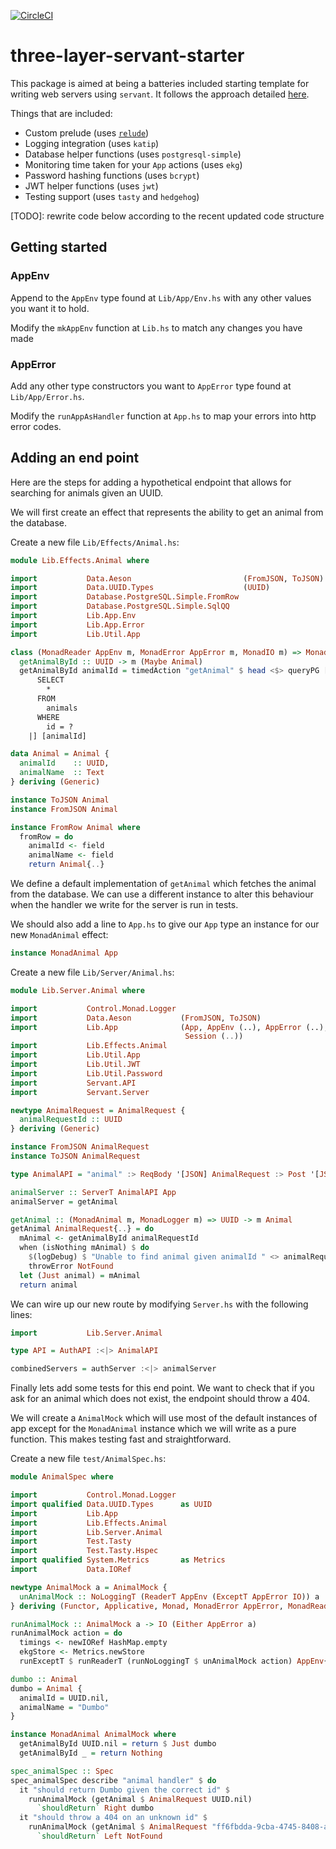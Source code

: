 [![CircleCI](https://circleci.com/gh/Holmusk/three-layer.svg?style=svg)](https://circleci.com/gh/Holmusk/three-layer)

# three-layer-servant-starter

This package is aimed at being a batteries included starting template for
writing web servers using `servant`. It follows the approach detailed
[here](http://www.parsonsmatt.org/2018/03/22/three_layer_haskell_cake.html).

Things that are included:
* Custom prelude (uses [`relude`](https://github.com/kowainik/relude))
* Logging integration (uses `katip`)
* Database helper functions (uses `postgresql-simple`)
* Monitoring time taken for your `App` actions (uses `ekg`)
* Password hashing functions (uses `bcrypt`)
* JWT helper functions (uses `jwt`)
* Testing support (uses `tasty` and `hedgehog`)

[TODO]: rewrite code below according to the recent updated code structure

## Getting started

### AppEnv
Append to the `AppEnv` type found at `Lib/App/Env.hs` with any other values you want it to hold.

Modify the `mkAppEnv` function at `Lib.hs` to match any changes you have made

### AppError
Add any other type constructors you want to `AppError` type found at `Lib/App/Error.hs`.

Modify the `runAppAsHandler` function at `App.hs` to map your errors into http error codes.

## Adding an end point

Here are the steps for adding a hypothetical endpoint that allows for searching for animals given an UUID.

We will first create an effect that represents the ability to get an animal from the database.

Create a new file `Lib/Effects/Animal.hs`:

```haskell
module Lib.Effects.Animal where

import           Data.Aeson                         (FromJSON, ToJSON)
import           Data.UUID.Types                    (UUID)
import           Database.PostgreSQL.Simple.FromRow
import           Database.PostgreSQL.Simple.SqlQQ
import           Lib.App.Env
import           Lib.App.Error
import           Lib.Util.App

class (MonadReader AppEnv m, MonadError AppError m, MonadIO m) => MonadAnimal m where
  getAnimalById :: UUID -> m (Maybe Animal)
  getAnimalById animalId = timedAction "getAnimal" $ head <$> queryPG [sql|
      SELECT
        *
      FROM
        animals
      WHERE
        id = ?
    |] [animalId]

data Animal = Animal {
  animalId    :: UUID,
  animalName  :: Text
} deriving (Generic)

instance ToJSON Animal
instance FromJSON Animal

instance FromRow Animal where
  fromRow = do
    animalId <- field
    animalName <- field
    return Animal{..}
```

We define a default implementation of `getAnimal` which fetches the animal from the database. We can use a different instance to alter this behaviour when the handler we write for the server is run in tests.

We should also add a line to `App.hs` to give our `App` type an instance for our new `MonadAnimal` effect:

```haskell
instance MonadAnimal App
```

Create a new file `Lib/Server/Animal.hs`:

```haskell
module Lib.Server.Animal where

import           Control.Monad.Logger
import           Data.Aeson           (FromJSON, ToJSON)
import           Lib.App              (App, AppEnv (..), AppError (..),
                                       Session (..))
import           Lib.Effects.Animal
import           Lib.Util.App
import           Lib.Util.JWT
import           Lib.Util.Password
import           Servant.API
import           Servant.Server

newtype AnimalRequest = AnimalRequest {
  animalRequestId :: UUID
} deriving (Generic)

instance FromJSON AnimalRequest
instance ToJSON AnimalRequest

type AnimalAPI = "animal" :> ReqBody '[JSON] AnimalRequest :> Post '[JSON] Animal

animalServer :: ServerT AnimalAPI App
animalServer = getAnimal

getAnimal :: (MonadAnimal m, MonadLogger m) => UUID -> m Animal
getAnimal AnimalRequest{..} = do
  mAnimal <- getAnimalById animalRequestId
  when (isNothing mAnimal) $ do
    $(logDebug) $ "Unable to find animal given animalId " <> animalRequestId
    throwError NotFound
  let (Just animal) = mAnimal
  return animal
```

We can wire up our new route by modifying `Server.hs` with the following lines:

```haskell
import           Lib.Server.Animal

type API = AuthAPI :<|> AnimalAPI

combinedServers = authServer :<|> animalServer
```

Finally lets add some tests for this end point. We want to check that if you ask for an animal which does not exist, the endpoint should throw a 404.

We will create a `AnimalMock` which will use most of the default instances of app except for the `MonadAnimal` instance which we will write as a pure function. This makes testing fast and straightforward.

Create a new file `test/AnimalSpec.hs`:

```haskell
module AnimalSpec where

import           Control.Monad.Logger
import qualified Data.UUID.Types      as UUID
import           Lib.App
import           Lib.Effects.Animal
import           Lib.Server.Animal
import           Test.Tasty
import           Test.Tasty.Hspec
import qualified System.Metrics       as Metrics
import           Data.IORef

newtype AnimalMock a = AnimalMock {
  unAnimalMock :: NoLoggingT (ReaderT AppEnv (ExceptT AppError IO)) a
} deriving (Functor, Applicative, Monad, MonadError AppError, MonadReader AppEnv, MonadIO, MonadLogger)

runAnimalMock :: AnimalMock a -> IO (Either AppError a)
runAnimalMock action = do
  timings <- newIORef HashMap.empty
  ekgStore <- Metrics.newStore
  runExceptT $ runReaderT (runNoLoggingT $ unAnimalMock action) AppEnv{..}

dumbo :: Animal
dumbo = Animal {
  animalId = UUID.nil,
  animalName = "Dumbo"
}

instance MonadAnimal AnimalMock where
  getAnimalById UUID.nil = return $ Just dumbo
  getAnimalById _ = return Nothing

spec_animalSpec :: Spec
spec_animalSpec describe "animal handler" $ do
  it "should return Dumbo given the correct id" $
    runAnimalMock (getAnimal $ AnimalRequest UUID.nil)
      `shouldReturn` Right dumbo
  it "should throw a 404 on an unknown id" $
    runAnimalMock (getAnimal $ AnimalRequest "ff6fbdda-9cba-4745-8408-a90b0debdd94")
      `shouldReturn` Left NotFound
```
